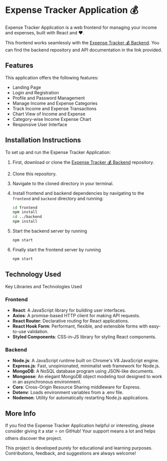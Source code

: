 # Expense Tracker Application 💰 

Expense Tracker Application is a web frontend for managing your income and expenses, built with React and ❤️.

This frontend works seamlessly with the [Expense Tracker 💰 Backend](https://github.com/ivedantsharma/Expense-Tracker-Application/tree/main/backend). You can find the backend repository and API documentation in the link provided.

## Features

This application offers the following features:

- Landing Page
- Login and Registration
- Profile and Password Management
- Manage Income and Expense Categories
- Track Income and Expense Transactions
- Chart View of Income and Expense
- Category-wise Income Expense Chart
- Responsive User Interface

## Installation Instructions

To set up and run the Expense Tracker Application:

1. First, download or clone the [Expense Tracker 💰 Backend](https://github.com/ivedantsharma/Expense-Tracker-Application.git) repository.

2. Clone this repository.

3. Navigate to the cloned directory in your terminal.

4. Install frontend and backend dependencies by navigating to the `frontend` and `backend` directory and running:
   ```sh
   cd frontend
   npm install
   cd ../backend
   npm install
5. Start the backend server by running
   ```sh
   npm start
6. Finally start the frontend server by running
    ```sh
    npm start

## Technology Used

Key Libraries and Technologies Used

### Frontend

- **React**: A JavaScript library for building user interfaces.
- **Axios**: A promise-based HTTP client for making API requests.
- **React Router**: Declarative routing for React applications.
- **React Hook Form**: Performant, flexible, and extensible forms with easy-to-use validation.
- **Styled Components**: CSS-in-JS library for styling React components.

### Backend

- **Node.js**: A JavaScript runtime built on Chrome's V8 JavaScript engine.
- **Express.js**: Fast, unopinionated, minimalist web framework for Node.js.
- **MongoDB**: A NoSQL database program using JSON-like documents.
- **Mongoose**: An elegant MongoDB object modeling tool designed to work in an asynchronous environment.
- **Cors**: Cross-Origin Resource Sharing middleware for Express.
- **Dotenv**: Loads environment variables from a .env file.
- **Nodemon**: Utility for automatically restarting Node.js applications.

## More Info

If you find the Expense Tracker Application helpful or interesting, please consider giving it a star ⭐ on GitHub! Your support means a lot and helps others discover the project.

This project is developed purely for educational and learning purposes. Contributions, feedback, and suggestions are always welcome!
